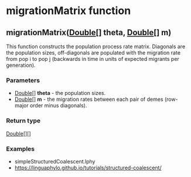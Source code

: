 migrationMatrix function
========================
migrationMatrix([Double[]](../types/Double[].md) **theta**, [Double[]](../types/Double[].md) **m**)
---------------------------------------------------------------------------------------------------

This function constructs the population process rate matrix. Diagonals are the population sizes, off-diagonals are populated with the migration rate from pop i to pop j (backwards in time in units of expected migrants per generation).

### Parameters

- [Double[]](../types/Double[].md) **theta** - the population sizes.
- [Double[]](../types/Double[].md) **m** - the migration rates between each pair of demes (row-major order minus diagonals).

### Return type

[Double[][]](../types/Double[][].md)


### Examples

- simpleStructuredCoalescent.lphy
- https://linguaphylo.github.io/tutorials/structured-coalescent/




